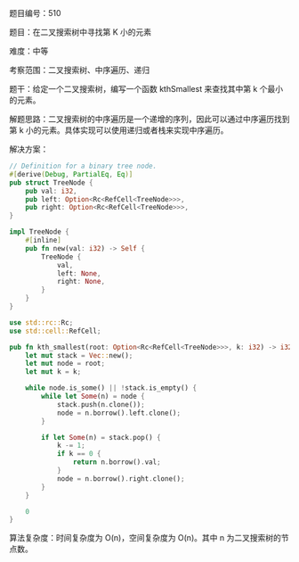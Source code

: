 题目编号：510

题目：在二叉搜索树中寻找第 K 小的元素

难度：中等

考察范围：二叉搜索树、中序遍历、递归

题干：给定一个二叉搜索树，编写一个函数 kthSmallest 来查找其中第 k 个最小的元素。

解题思路：二叉搜索树的中序遍历是一个递增的序列，因此可以通过中序遍历找到第 k 小的元素。具体实现可以使用递归或者栈来实现中序遍历。

解决方案：

```rust
// Definition for a binary tree node.
#[derive(Debug, PartialEq, Eq)]
pub struct TreeNode {
    pub val: i32,
    pub left: Option<Rc<RefCell<TreeNode>>>,
    pub right: Option<Rc<RefCell<TreeNode>>>,
}

impl TreeNode {
    #[inline]
    pub fn new(val: i32) -> Self {
        TreeNode {
            val,
            left: None,
            right: None,
        }
    }
}

use std::rc::Rc;
use std::cell::RefCell;

pub fn kth_smallest(root: Option<Rc<RefCell<TreeNode>>>, k: i32) -> i32 {
    let mut stack = Vec::new();
    let mut node = root;
    let mut k = k;

    while node.is_some() || !stack.is_empty() {
        while let Some(n) = node {
            stack.push(n.clone());
            node = n.borrow().left.clone();
        }

        if let Some(n) = stack.pop() {
            k -= 1;
            if k == 0 {
                return n.borrow().val;
            }
            node = n.borrow().right.clone();
        }
    }

    0
}
```

算法复杂度：时间复杂度为 O(n)，空间复杂度为 O(n)。其中 n 为二叉搜索树的节点数。